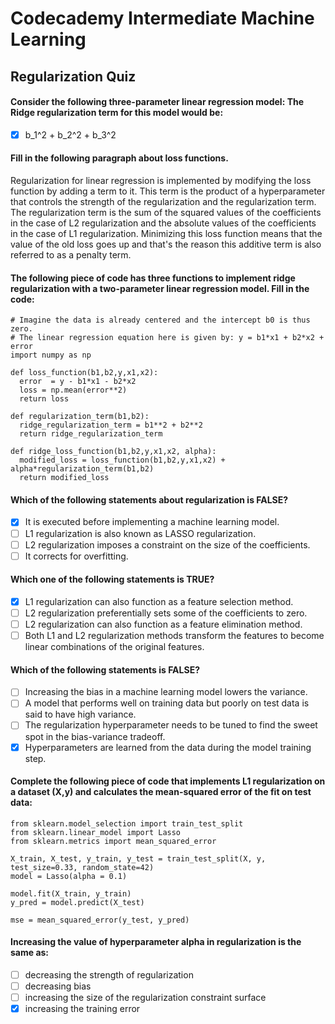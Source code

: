 # Codecademy Intermediate Machine Learning
## Regularization Quiz

#### Consider the following three-parameter linear regression model: The Ridge regularization term for this model would be:

- [x] b_1^2 + b_2^2 + b_3^2

#### Fill in the following paragraph about loss functions.

Regularization for linear regression is implemented by modifying the loss function by adding a term to it. This term is the product of a hyperparameter that controls the strength of the regularization and the regularization term. The regularization term is the sum of the squared values of the coefficients in the case of L2 regularization and the absolute values of the coefficients in the case of L1 regularization. Minimizing this loss function means that the value of the old loss goes up and that's the reason this additive term is also referred to as a penalty term.

#### The following piece of code has three functions to implement ridge regularization with a two-parameter linear regression model. Fill in the code:

    # Imagine the data is already centered and the intercept b0 is thus zero.
    # The linear regression equation here is given by: y = b1*x1 + b2*x2 + error
    import numpy as np

    def loss_function(b1,b2,y,x1,x2):
      error  = y - b1*x1 - b2*x2
      loss = np.mean(error**2)
      return loss

    def regularization_term(b1,b2):
      ridge_regularization_term = b1**2 + b2**2
      return ridge_regularization_term

    def ridge_loss_function(b1,b2,y,x1,x2, alpha):
      modified_loss = loss_function(b1,b2,y,x1,x2) + alpha*regularization_term(b1,b2)
      return modified_loss


#### Which of the following statements about regularization is FALSE?

- [x] It is executed before implementing a machine learning model.
- [ ] L1 regularization is also known as LASSO regularization.
- [ ] L2 regularization imposes a constraint on the size of the coefficients.
- [ ] It corrects for overfitting.

#### Which one of the following statements is TRUE?

- [x] L1 regularization can also function as a feature selection method.
- [ ] L2 regularization preferentially sets some of the coefficients to zero.
- [ ] L2 regularization can also function as a feature elimination method.
- [ ] Both L1 and L2 regularization methods transform the features to become linear combinations of the original features.

#### Which of the following statements is FALSE?

- [ ] Increasing the bias in a machine learning model lowers the variance.
- [ ] A model that performs well on training data but poorly on test data is said to have high variance.
- [ ] The regularization hyperparameter needs to be tuned to find the sweet spot in the bias-variance tradeoff.
- [x] Hyperparameters are learned from the data during the model training step.

#### Complete the following piece of code that implements L1 regularization on a dataset (X,y) and calculates the mean-squared error of the fit on test data:

    from sklearn.model_selection import train_test_split
    from sklearn.linear_model import Lasso
    from sklearn.metrics import mean_squared_error

    X_train, X_test, y_train, y_test = train_test_split(X, y, test_size=0.33, random_state=42)
    model = Lasso(alpha = 0.1)

    model.fit(X_train, y_train)
    y_pred = model.predict(X_test)

    mse = mean_squared_error(y_test, y_pred)

#### Increasing the value of hyperparameter alpha in regularization is the same as:

- [ ] decreasing the strength of regularization
- [ ] decreasing bias
- [ ] increasing the size of the regularization constraint surface
- [x] increasing the training error
